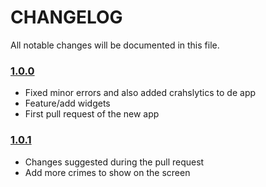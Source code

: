 # CHANGELOG
All notable changes will be documented in this file.

### [1.0.0](https://github.com/chacaa/CriminalIntent/releases/tag/v1.0.0)
<!-- Released on 2017-08-02. -->
* Fixed minor errors and also added crahslytics to de app
* Feature/add widgets
* First pull request of the new app

### [1.0.1](https://github.com/chacaa/CriminalIntent/releases/tag/v1.0.1)
<!-- Released on 2017-10-02. -->
* Changes suggested during the pull request
* Add more crimes to show on the screen

[xmartlabs]: https://xmartlabs.com